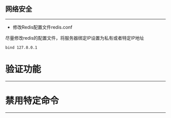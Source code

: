 ## 网络安全

---

* 修改Redis配置文件redis.conf

尽量修改redis的配置文件，将服务器绑定IP设置为私有或者特定IP地址

```Redis
bind 127.0.0.1
```

# 验证功能

---

# 禁用特定命令

---

## 



